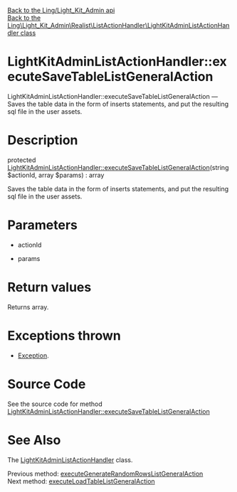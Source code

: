 [Back to the Ling/Light_Kit_Admin api](https://github.com/lingtalfi/Light_Kit_Admin/blob/master/doc/api/Ling/Light_Kit_Admin.md)<br>
[Back to the Ling\Light_Kit_Admin\Realist\ListActionHandler\LightKitAdminListActionHandler class](https://github.com/lingtalfi/Light_Kit_Admin/blob/master/doc/api/Ling/Light_Kit_Admin/Realist/ListActionHandler/LightKitAdminListActionHandler.md)


LightKitAdminListActionHandler::executeSaveTableListGeneralAction
================



LightKitAdminListActionHandler::executeSaveTableListGeneralAction — Saves the table data in the form of inserts statements, and put the resulting sql file in the user assets.




Description
================


protected [LightKitAdminListActionHandler::executeSaveTableListGeneralAction](https://github.com/lingtalfi/Light_Kit_Admin/blob/master/doc/api/Ling/Light_Kit_Admin/Realist/ListActionHandler/LightKitAdminListActionHandler/executeSaveTableListGeneralAction.md)(string $actionId, array $params) : array




Saves the table data in the form of inserts statements, and put the resulting sql file in the user assets.




Parameters
================


- actionId

    

- params

    


Return values
================

Returns array.


Exceptions thrown
================

- [Exception](http://php.net/manual/en/class.exception.php).&nbsp;







Source Code
===========
See the source code for method [LightKitAdminListActionHandler::executeSaveTableListGeneralAction](https://github.com/lingtalfi/Light_Kit_Admin/blob/master/Realist/ListActionHandler/LightKitAdminListActionHandler.php#L563-L629)


See Also
================

The [LightKitAdminListActionHandler](https://github.com/lingtalfi/Light_Kit_Admin/blob/master/doc/api/Ling/Light_Kit_Admin/Realist/ListActionHandler/LightKitAdminListActionHandler.md) class.

Previous method: [executeGenerateRandomRowsListGeneralAction](https://github.com/lingtalfi/Light_Kit_Admin/blob/master/doc/api/Ling/Light_Kit_Admin/Realist/ListActionHandler/LightKitAdminListActionHandler/executeGenerateRandomRowsListGeneralAction.md)<br>Next method: [executeLoadTableListGeneralAction](https://github.com/lingtalfi/Light_Kit_Admin/blob/master/doc/api/Ling/Light_Kit_Admin/Realist/ListActionHandler/LightKitAdminListActionHandler/executeLoadTableListGeneralAction.md)<br>


